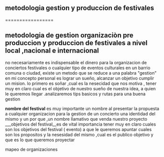## metodologia gestion  y produccion de festivales
=================

## metodologia de gestion organizaciòn pre produccion y produccion de festivales  a nivel local ,nacional e internacional

no necesariamente es indispensable el dinero para la organizacion de conciertos festivales o cualquier tipo de eventos culturales en un barrio comuna o ciudad, existe un metodo que se reduce a una palabra  "gestion" en mi concepto personal es lograr un sueño, alcanzar un objetivo cumplir un mision.
lo primero es soñar ,cual es la nesecidad que nos motiva , tener muy en claro cual es el objetivo de nuestro sueño de nuestra idea, a quien le queremos 
llegar .analizaremos tips basicos y rutas para una buena gestion

__nombre del festival__ es muy importante un nombre al presentar la propuesta a cualquier organizacion para la gestion de un concierto una identidad del mismo y un por que ,un nombre llamativo que venda nuestro proyecto 
___objetivos del festival__es de vital importancia tener muy en claro cuales son los objetivos del festival ( evento) a que le queremos apuntar cuales son los propositos y la nesesidad del mismo ,cual es el publico objetivo y que es lo que queremos proyectar


mapeo de organizaciones
